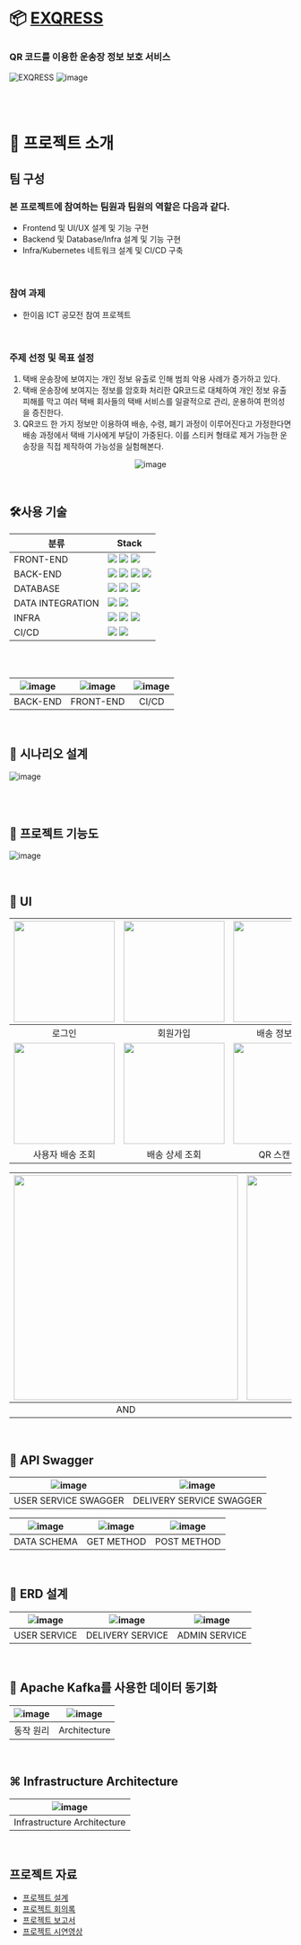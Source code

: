 <h1> 
  
📦 [EXQRESS](https://exqress.webflow.io/) 
<h3> QR 코드를 이용한 운송장 정보 보호 서비스 </h3> 
</h1>
  
  
![EXQRESS](https://github.com/jw0293/exqress-admin-service/assets/80098469/fb8676ea-9b20-43dc-a419-3959932b84b0)
![image](https://github.com/jw0293/exqress-admin-service/assets/80098469/f7a4b777-253a-4d3e-b2b3-6cab0683f221)

</br> </br>

<h1>🧱 프로젝트 소개</h1>

<h2>팀 구성</h2>

<h3>본 프로젝트에 참여하는 팀원과 팀원의 역할은 다음과 같다.</h3>

<!-- [김재한](https://github.com/kim-limit)
   [김중원](https://github.com/jw0293)
   * [신현식](https://github.com/hsshin0602),
   -->
* Frontend 및 UI/UX 설계 및 기능 구현
* Backend 및 Database/Infra 설계 및 기능 구현
* Infra/Kubernetes 네트워크 설계 및 CI/CD 구축

</br> 
<h3>참여 과제</h3>

<!--
* 동국대학교 정보통신공학과 CAPSTONE DEGINE 프로젝트
-->
* 한이음 ICT 공모전 참여 프로젝트

</br> 
<h3>주제 선정 및 목표 설정</h3>

1. 택배 운송장에 보여지는 개인 정보 유출로 인해 범죄 악용 사례가 증가하고 있다.
2. 택배 운송장에 보여지는 정보를 암호화 처리한 QR코드로 대체하여 개인 정보 유출 피해를 막고 여러 택배 회사들의 택배 서비스를 일괄적으로 관리, 운용하여 편의성을 증진한다.
3. QR코드 한 가지 정보만 이용하여 배송, 수령, 폐기 과정이 이루어진다고 가정한다면 배송 과정에서 택배 기사에게 부담이 가중된다. 이를 스티커 형태로 제거 가능한 운송장을 직접 제작하여 가능성을 실험해본다.


<div align='center'> 
  
  ![image](https://github.com/jw0293/exqress-admin-service/assets/80098469/fa98230a-5f80-4a3c-a7f7-54ac02d23073) 
</div>
</br> 

<h2>🛠사용 기술</h2>

|분류|Stack|
|---|-------------|
|FRONT-END| <img src="https://img.shields.io/badge/Typescript-3178C6?style=for-the-badge&logo=Typescript&logoColor=white"> <img src="https://img.shields.io/badge/React-61DAFB?style=for-the-badge&logo=React&logoColor=white"> <img src="https://img.shields.io/badge/PWA-5A0FC8?style=for-the-badge&logo=PWA&logoColor=white"> |
|BACK-END| <img src="https://img.shields.io/badge/java-007396?style=for-the-badge&logo=java&logoColor=white"> <img src="https://img.shields.io/badge/Spring Boot-6DB36F?style=for-the-badge&logo=Spring Boot&logoColor=white"> <img src="https://img.shields.io/badge/Spring Security-6DB33F?style=for-the-badge&logo=Spring Security&logoColor=white"> <img src="https://img.shields.io/badge/junit5-25A162?style=for-the-badge&logo=junit5&logoColor=white">|
|DATABASE|<img src="https://img.shields.io/badge/mysql-4479A1?style=for-the-badge&logo=mysql&logoColor=white"> <img src="https://img.shields.io/badge/Redis-DC382D?style=for-the-badge&logo=Redis&logoColor=white"> <img src="https://img.shields.io/badge/Amazon RDS-527FFF?style=for-the-badge&logo=Amazon RDS&logoColor=white"> |
|DATA INTEGRATION|<img src="https://img.shields.io/badge/RabbitMQ-FF6600?style=for-the-badge&logo=RabbitMQ&logoColor=white"> <img src="https://img.shields.io/badge/Apache Kafka-231F20?style=for-the-badge&logo=Apache Kafka&logoColor=white"> |
|INFRA|<img src="https://img.shields.io/badge/Amazon EKS-FF9900?style=for-the-badge&logo=Amazon EKS&logoColor=blue"> <img src="https://img.shields.io/badge/Docker-2496ED?style=for-the-badge&logo=Docker&logoColor=blue"> <img src="https://img.shields.io/badge/Kubernetes-326CE5?style=for-the-badge&logo=Kubernetes&logoColor=blue">|
|CI/CD|<img src="https://img.shields.io/badge/Github Actions-2088FF?style=for-the-badge&logo=Github Actions&logoColor=blue"> <img src="https://img.shields.io/badge/NGINX-009639?style=for-the-badge&logo=NGINX&logoColor=blue">|

</br> </br>

| ![image](https://github.com/jw0293/exqress-admin-service/assets/80098469/0445d2bb-ad91-4c88-a883-50203ddc6b3d) | ![image](https://github.com/jw0293/exqress-admin-service/assets/80098469/a4a42c87-92f3-46c8-997f-464aa3731a6c) | ![image](https://github.com/jw0293/exqress-admin-service/assets/80098469/d947646d-427f-4d26-9358-f8ca02d4d1cc) |
| :------------------------------------------------------------------------------------------------------------: | :------------------------------------------------------------------------------------------------------------: | :------------------------------------------------------------------------------------------------------------: |  
|                                               BACK-END                                                    |                                                FRONT-END                                                     |                                            CI/CD                                          



</br>
<h2>📖 시나리오 설계</h2>

![image](https://github.com/jw0293/exqress-admin-service/assets/80098469/5067b852-e10b-4554-9940-7a0571a60ed5)

</br> </br>

<h2>📱 프로젝트 기능도</h2>

![image](https://github.com/jw0293/exqress-admin-service/assets/80098469/bfaaf19c-8696-42f3-838d-867674214d60)


</br>
<h2>👀 UI</h2>


| <img src="https://github.com/DGU2023xcapstone-parcel/exqress-frontend/assets/101790391/9147f4d4-4bc5-4b75-aa1f-1722cd1b3c72" width=180> | <img src="https://github.com/DGU2023xcapstone-parcel/exqress-frontend/assets/101790391/7217029f-382f-498e-921b-0bdb370d952d" width=180> |   <img src="https://github.com/DGU2023xcapstone-parcel/exqress-frontend/assets/101790391/19fe163c-12e9-4b74-be75-ceac9d86bba5" width=180>   | <img src="https://github.com/DGU2023xcapstone-parcel/exqress-frontend/assets/101790391/a2a910ba-c78d-48f8-b3a9-5c3ec9d9cdf3" width=180> |
| :-------------------------------------------------------------------------------------------------------------------------------------: | :-------------------------------------------------------------------------------------------------------------------------------------: | :-----------------------------------------------------------------------------------------------------------------------------------------: | :-------------------------------------------------------------------------------------------------------------------------------------: |
|                                                                 로그인                                                                  |                                                                회원가입                                                                 |                                                               배송 정보 확인                                                                |                                                                 QR 스캔                                                                 |
| <img src="https://github.com/DGU2023xcapstone-parcel/exqress-frontend/assets/101790391/3ae41ba5-e7ca-43e8-ba76-0546c2fbd932" width=180> | <img src="https://github.com/DGU2023xcapstone-parcel/exqress-frontend/assets/101790391/7c9d27cf-e0a6-42eb-8815-8f23101e1e94" width=180> | <img src="https://github.com/DGU2023xcapstone-parcel/exqress-frontend/assets/101790391/0b337744-6c67-47b6-b4e7-5422a005014a" width="180" /> | <img src="https://github.com/DGU2023xcapstone-parcel/exqress-frontend/assets/101790391/cf82020f-aa47-44ec-8f07-5c48b36be367" width=180> |
|                                                            사용자 배송 조회                                                             |                                                             배송 상세 조회                                                              |                                                                QR 스캔 결과                                                                 |                                                              QR 스캔 실패                                                               |

| <img src="https://github.com/DGU2023xcapstone-parcel/exqress-frontend/assets/101790391/42218c8a-9073-48f6-bb67-964477a832b3" width=400> | <img src="https://github.com/DGU2023xcapstone-parcel/exqress-frontend/assets/101790391/7bd11a43-835e-4044-bbed-cd415a956fb9" width=400> |
| :-------------------------------------------------------------------------------------------------------------------------------------: | :-------------------------------------------------------------------------------------------------------------------------------------: |
|                                                                   AND                                                                   |                                                                   IOS                                                                   |


</br>
<h2>📜 API Swagger</h2>

<div aligen='center'>

| ![image](https://github.com/jw0293/exqress-admin-service/assets/80098469/949057d4-b97a-4fba-811f-4a671eb26a89) | ![image](https://github.com/jw0293/exqress-admin-service/assets/80098469/6ad5eff0-db7c-4275-a2e1-93ad6c152ac0) |
| :------------------------------------------------------------------------------------------------------------: | :------------------------------------------------------------------------------------------------------------: |
|                                            USER SERVICE SWAGGER                                                |                                           DELIVERY SERVICE SWAGGER                                             |

| ![image](https://github.com/jw0293/exqress-admin-service/assets/80098469/a1750a7b-c623-4f77-a226-57e30813f6a9) | ![image](https://github.com/jw0293/exqress-admin-service/assets/80098469/d61d4bf2-9838-4665-8c0d-b6b5c35225f0) | ![image](https://github.com/jw0293/exqress-admin-service/assets/80098469/d04e92a7-d9d2-4277-89d0-bb5d9d7bca49) |
| :------------------------------------------------------------------------------------------------------------: | :------------------------------------------------------------------------------------------------------------: | :------------------------------------------------------------------------------------------------------------: |  
|                                               DATA SCHEMA                                                      |                                                GET METHOD                                                      |                                             POST METHOD                                           


</div>



</br>
<h2>💽 ERD 설계</h2>

|![image](https://github.com/jw0293/exqress-admin-service/assets/80098469/38cbdc47-e504-4a80-9630-1b5597f8d9c9) | ![image](https://github.com/jw0293/exqress-admin-service/assets/80098469/e43780b7-28bc-41a9-8e37-1b46f116d35c) | ![image](https://github.com/jw0293/exqress-admin-service/assets/80098469/37eeed98-a6a4-4c15-9c50-ce6f3fc6c660) |
| :-----------------------------------------------------------------------------------------------------------: | :------------------------------------------------------------------------------------------------------------: | :------------------------------------------------------------------------------------------------------------: |
|                                           USER SERVICE                                                        |                                                  DELIVERY SERVICE                                              |                                                      ADMIN SERVICE                                             |  

</br>
<h2>🔁 Apache Kafka를 사용한 데이터 동기화</h2>

| ![image](https://github.com/jw0293/exqress-admin-service/assets/80098469/8c5eb7d6-4dd3-42e0-b66c-d421f5070b1f) | ![image](https://github.com/jw0293/exqress-admin-service/assets/80098469/5a536fa7-c214-45a5-af35-ff45ab97f0b6) |
| :------------------------------------------------------------------------------------------------------------: | :----------------------------------------------------------------------------------------------------------------------: |
|                                                동작 원리                                                         |                                                              Architecture                                                |    

</br>
<h2>⌘ Infrastructure Architecture</h2>

<div aligen='center'>
  
| ![image](https://github.com/jw0293/exqress-admin-service/assets/80098469/f61c7914-1b25-4856-b5f1-cbf28b21f030) |
| :------------------------------------------------------------------------------------------------------------: |
|                                          Infrastructure Architecture                                           |

</div>

</br>
<h2>프로젝트 자료</h2>

* [프로젝트 설계](https://mirage-switch-16b.notion.site/Design-92b76073780044b89d23fe2374437eee)
* [프로젝트 회의록](https://mirage-switch-16b.notion.site/fdc0404de4d24413b7cfa78d2cf2f4aa)
* [프로젝트 보고서](https://mirage-switch-16b.notion.site/Document-History-b63cbe27f08d4319a4397544854d0804)
* [프로젝트 시연영상](https://www.youtube.com/watch?v=ZWRUPMGKLO0&t=3s)
